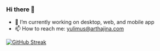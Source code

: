 ### Hi there 👋

- 🔭 I’m currently working on desktop, web, and mobile app
- 📫 How to reach me: yulimus@arthajina.com

[![GitHub Streak](https://github-readme-streak-stats.herokuapp.com/?user=Yulimus)](https://git.io/streak-stats)

<!--
**Yulimus/Yulimus** is a ✨ _special_ ✨ repository because its `README.md` (this file) appears on your GitHub profile.

Here are some ideas to get you started:

- 🔭 I’m currently working on ...
- 🌱 I’m currently learning ...
- 👯 I’m looking to collaborate on ...
- 🤔 I’m looking for help with ...
- 💬 Ask me about ...
- 📫 How to reach me: ...
- 😄 Pronouns: ...
- ⚡ Fun fact: ...
-->

